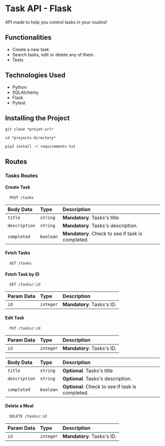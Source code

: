 # Task API - Flask

API made to help you control tasks in your routine!

## Functionalities

- Create a new task
- Search tasks, edit or delete any of them.
- Tests

## Technologies Used

- Python
- SQLAlchemy
- Flask
- Pytest

## Installing the Project

```
git clone *projet-url*

cd *projects-directory*

pip3 install -r requirements.txt
```

## Routes

### Tasks Routes

#### Create Task

```http
  POST /tasks
```

| Body Data   | Type       | Description                           |
| :---------- | :--------- | :---------------------------------- |
| `title` | `string` | **Mandatory**. Tasks's title |
| `description` | `string` | **Mandatory**. Tasks's description. |
| `completed` | `boolean` | **Mandatory**. Check to see if task is completed. |

#### Fetch Tasks

```http
  GET /tasks
```


#### Fetch Task by ID

```http
  GET /tasks/:id
```

| Param Data   | Type       | Description                           |
| :---------- | :--------- | :---------------------------------- |
| `id` | `integer` | **Mandatory**. Tasks's ID. |

#### Edit Task

```http
  PUT /tasks/:id
```

| Param Data   | Type       | Description                           |
| :---------- | :--------- | :---------------------------------- |
| `id` | `integer` | **Mandatory**. Tasks's ID. |


| Body Data   | Type       | Description                           |
| :---------- | :--------- | :---------------------------------- |
| `title` | `string` | **Optional**. Tasks's title |
| `description` | `string` | **Optional**. Tasks's description. |
| `completed` | `boolean` | **Optional**. Check to see if task is completed. |


#### Delete a Meal

```http
  DELETE /tasks/:id
```

| Param Data   | Type       | Description                           |
| :---------- | :--------- | :---------------------------------- |
| `id` | `integer` | **Mandatory**. Tasks's ID. |
